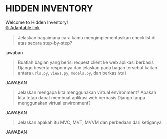 # HIDDEN INVENTORY

Welcome to Hidden Inventory!  
[🌐 Adaptable link](./README.md)

> Jelaskan bagaimana cara kamu mengimplementasikan checklist di atas secara step-by-step?
>
jawaban

> Buatlah bagian yang berisi request client ke web aplikasi berbasis Django beserta responnya dan jelaskan pada bagan tersebut kaitan antara `urls.py`, `views.py`, `models.py`, dan berkas `html`
>
JAWABAN

>Jelaskan mengapa kita menggunakan virtual environment? Apakah kita tetap dapat membuat aplikasi web berbasis Django tanpa menggunakan virtual environment?
>

JAWABAN

>Jelaskan apakah itu MVC, MVT, MVVM dan perbedaan dari ketiganya
>

JAWABAN

